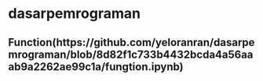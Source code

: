 # dasarpemrograman

<h2>Function(https://github.com/yeloranran/dasarpemrograman/blob/8d82f1c733b4432bcda4a56aaab9a2262ae99c1a/fungtion.ipynb)</h2>
